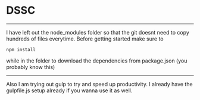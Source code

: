# DSSC
--------------------------------------------------

I have left out the node_modules folder so that the git doesnt need to copy hundreds of files everytime.
Before getting started make sure to 

    npm install
    
while in the folder to download the dependencies from package.json (you probably know this)
    
--------------------------------------------------
Also I am trying out gulp to try and speed up productivity. I already have the gulpfile.js setup already if you wanna use it as well.
